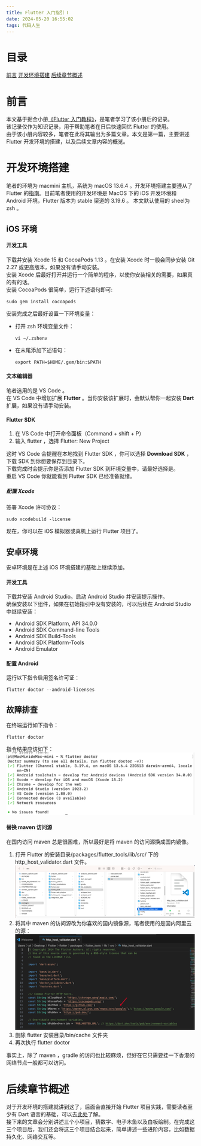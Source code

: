 ```yaml
---
title: Flutter 入门指引 Ⅰ
date: 2024-05-20 16:55:02
tags: 代码人生
---
```

# 目录
[前言](#1)
[开发环境搭建](#2)
[后续章节概述](#3)

<h1 id="1">前言</h1>

本文基于掘金小册[《Flutter 入门教程》](https://juejin.cn/book/7212822723330834487)，是笔者学习了该小册后的记录。<br>
该记录仅作为知识记录，用于帮助笔者在日后快速回忆 Flutter 的使用。<br>
由于该小册内容较多，笔者在此将其输出为多篇文章。本文是第一篇，主要讲述 Flutter 开发环境的搭建，以及后续文章内容的概览。<br>

<h1 id="2">开发环境搭建</h1>

笔者的环境为 macmini 主机，系统为 macOS 13.6.4 。开发环境搭建主要遵从了 Flutter 的[指南](https://docs.flutter.dev/get-started/install)。目前笔者使用的开发环境是 MacOS 下的 iOS 开发环境和 Android 环境，Flutter 版本为 stable 渠道的 3.19.6 。
本文默认使用的 sheel为 zsh 。<br>

## iOS 环境
#### 开发工具
下载并安装 Xcode 15 和 CocoaPods 1.13 。在安装 Xcode 时一般会同步安装 Git 2.27 或更高版本，如果没有请手动安装。<br>
安装 Xcode 后最好打开并运行一个简单的程序，以使你安装相关的需要，如果真的有的话。<br>
安装 CocoaPods 很简单，运行下述语句即可:<br>
```shell
sudo gem install cocoapods
```
安装完成之后最好设置一下环境变量：<br>

- 打开 zsh 环境变量文件：
    ```shell
    vi ~/.zshenv
    ```
- 在末尾添加下述语句：
    ```shell
    export PATH=$HOME/.gem/bin:$PATH
    ```

#### 文本编辑器
笔者选用的是 VS Code 。<br>
在 VS Code 中增加扩展 **Flutter** 。当你安装该扩展时，会默认帮你一起安装 **Dart** 扩展，如果没有请手动安装。<br>
#### Flutter SDK

1. 在 VS Code 中打开命令面板（Command + shift + P）
2. 输入 flutter ，选择 Flutter: New Project

这时 VS Code 会提醒在本地找到 Flutter SDK ，你可以选择 **Download SDK** ，下载 SDK 到你想要保存到目录下。<br>
下载完成时会提示你是否添加 Flutter SDK 到环境变量中，请最好选择是。<br>
重启 VS Code 你就能看到 Flutter SDK 已经准备就绪。<br>
##### 配置 Xcode 
签署 Xcode 许可协议：<br>
```shell
sudo xcodebuild -license
```
现在，你可以在 iOS 模拟器或真机上运行 Flutter 项目了。<br>
## 安卓环境
安卓环境是在上述 iOS 环境搭建的基础上继续添加。<br>
#### 开发工具
下载并安装 Android Studio。启动 Android Studio 并安装提示操作。<br>
确保安装以下组件，如果在初始指引中没有安装的，可以后续在 Android Studio 中继续安装：<br>

- Android SDK Platform, API 34.0.0
- Android SDK Command-line Tools
- Android SDK Build-Tools
- Android SDK Platform-Tools
- Android Emulator

#### 配置 Android
运行以下指令启用签名许可证：<br>
```shell
flutter doctor --android-licenses
```
## 故障排查
在终端运行如下指令：<br>
```shell
flutter doctor
```
指令结果应该如下：<br>
![](https://raw.githubusercontent.com/illusorycat/MyPictureBase/main/image/202405201921882.png)
#### 替换 maven 访问源
在国内访问 maven 总是很困难，所以最好是将 maven 的访问源换成国内镜像。<br>

1. 打开 Flutter 的安装目录/packages/flutter_tools/lib/src/ 下的 http_host_validator.dart 文件。<br>
    ![](https://raw.githubusercontent.com/illusorycat/MyPictureBase/main/image/202405201925547.png)
2. 将其中 maven 的访问源改为你喜欢的国内镜像源，笔者使用的是国内阿里云的源：<br>
    ![](https://raw.githubusercontent.com/illusorycat/MyPictureBase/main/image/202405201927774.png)
3. 删除 flutter 安装目录/bin/cache 文件夹
4. 再次执行 flutter doctor

事实上，除了 maven ，gradle 的访问也比较麻烦，但好在它只需要挂一下香港的网络节点一般都可以访问。<br>

<h1 id="3">后续章节概述</h1>

对于开发环境的搭建就讲到这了，后面会直接开始 Flutter 项目实践，需要读者至少有 Dart 语言的基础，可以去[此处](https://illusorycat.github.io/2024/05/20/Dart-brief/)了解。<br>
接下来的文章会分别讲述三个小项目，猜数字、电子木鱼以及白板绘制。在完成这三个项目后，我们还会将这三个项目结合起来，简单讲述一些进阶内容，比如数据持久化、网络交互等。<br>